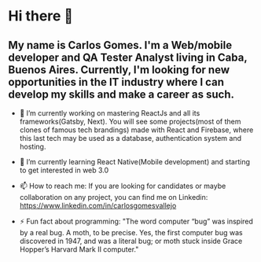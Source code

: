 # Hi there 👋

## My name is Carlos Gomes. I'm a Web/mobile developer and QA Tester Analyst living in Caba, Buenos Aires. Currently, I'm looking for new opportunities in the IT industry where I can develop my skills and make a career as such.

- 🔭 I’m currently working on mastering ReactJs and all its frameworks(Gatsby, Next). You will see some projects(most of them clones of famous tech brandings) made with React and Firebase, where this last tech may be used as a database, authentication system and hosting.

- 🌱 I’m currently learning React Native(Mobile development) and starting to get interested in web 3.0

- 📫 How to reach me: If you are looking for candidates or maybe collaboration on any project, you can find me on Linkedin: https://www.linkedin.com/in/carlosgomesvallejo

- ⚡ Fun fact about programming: "The word computer “bug” was inspired by a real bug. A moth, to be precise. Yes, the first computer bug was discovered in 1947, and was a literal bug; or moth stuck inside Grace Hopper’s Harvard Mark II computer."

